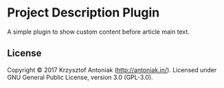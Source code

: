 # Project Description Plugin

A simple plugin to show custom content before article main text.

## License

Copyright © 2017 Krzysztof Antoniak (http://antoniak.in/). Licensed under GNU General Public License, version 3.0 (GPL-3.0).